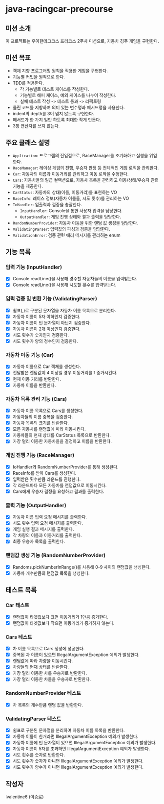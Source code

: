 # java-racingcar-precourse

## 미션 소개

이 프로젝트는 우아한테크코스 프리코스 2주차 미션으로, 자동차 경주 게임을 구현한다.

## 미션 목표

- 객체 지향 프로그래밍 원칙을 적용한 게임을 구현한다.
- 기능별 커밋을 원칙으로 한다.
- TDD를 적용한다.
    - 각 기능별로 테스트 케이스를 작성한다.
    - 기능별로 해피 케이스, 예외 케이스를 나누어 작성한다.
    - 실패 테스트 작성 -> 테스트 통과 -> 리팩토링
- 클린 코드를 지향하며 의미 있는 변수명과 메서드명을 사용한다.
- indent의 depth를 3이 넘지 않도록 구현한다.
- 메서드가 한 가지 일만 하도록 최대한 작게 만든다.
- 3항 연산자를 쓰지 않는다.

## 주요 클래스 설명

- `Application`: 프로그램의 진입점으로, RaceManager를 초기화하고 실행을 위임한다.
- `RaceManager`: 레이싱 게임의 진행, 우승자 판정 등 전체적인 게임 로직을 관리한다.
- `Car`: 자동차의 이름과 이동거리를 관리하고 이동 로직을 수행한다.
- `Cars`: 자동차들의 일급 컬렉션으로, 자동차 목록을 관리하고 이동/상태/우승자 관련 기능을 제공한다.
- `CarStatus`: 자동차의 상태(이름, 이동거리)를 표현하는 VO
- `RaceInfo`: 레이스 정보(자동차 이름들, 시도 횟수)를 관리하는 VO
- `IoHandler`: 입출력과 검증을 총괄한다.
   - `InputHandler`: Console을 통한 사용자 입력을 담당한다.
   - `OutputHandler`: 게임 진행 상태와 결과 출력을 담당한다.
- `RandomNumberProvider`: 자동차 이동을 위한 랜덤 값 생성을 담당한다.
- `ValidatingParser`: 입력값의 파싱과 검증을 담당한다.
- `ValidationError`: 검증 관련 에러 메시지를 관리하는 enum

## 기능 목록

### 입력 기능 (InputHandler)
- [x] Console.readLine()을 사용해 경주할 자동차들의 이름을 입력받는다.
- [x] Console.readLine()을 사용해 시도할 횟수를 입력받는다.

### 입력 검증 및 변환 기능 (ValidatingParser)
- [x] 쉼표(,)로 구분된 문자열을 자동차 이름 목록으로 분리한다.
- [x] 자동차 이름이 5자 이하인지 검증한다.
- [x] 자동차 이름이 빈 문자열이 아닌지 검증한다.
- [x] 자동차 이름이 2개 이상인지 검증한다.
- [x] 시도 횟수가 숫자인지 검증한다.
- [x] 시도 횟수가 양의 정수인지 검증한다.

### 자동차 이동 기능 (Car)
- [x] 자동차 이름으로 Car 객체를 생성한다.
- [x] 전달받은 랜덤값이 4 이상일 경우 이동거리를 1 증가시킨다.
- [x] 현재 이동 거리를 반환한다.
- [x] 자동차 이름을 반환한다.

### 자동차 목록 관리 기능 (Cars)
- [x] 자동차 이름 목록으로 Cars를 생성한다.
- [x] 자동차들의 이름 중복을 검증한다.
- [x] 자동차 목록의 크기를 반환한다.
- [x] 모든 자동차를 랜덤값에 따라 이동시킨다.
- [x] 자동차들의 현재 상태를 CarStatus 목록으로 반환한다.
- [x] 가장 멀리 이동한 자동차들을 결정하고 이름을 반환한다.

### 게임 진행 기능 (RaceManager)
- [x] IoHandler와 RandomNumberProvider를 통해 생성된다.
- [x] RaceInfo를 받아 Cars를 생성한다.
- [x] 입력받은 횟수만큼 라운드를 진행한다.
- [x] 각 라운드마다 모든 자동차를 랜덤값으로 이동시킨다.
- [x] Cars에게 우승자 결정을 요청하고 결과를 출력한다.

### 출력 기능 (OutputHandler)
- [x] 자동차 이름 입력 요청 메시지를 출력한다.
- [x] 시도 횟수 입력 요청 메시지를 출력한다.
- [x] 게임 실행 결과 메시지를 출력한다.
- [x] 각 차량의 이름과 이동거리를 출력한다.
- [x] 최종 우승자 목록을 출력한다.

### 랜덤값 생성 기능 (RandomNumberProvider)
- [x] Randoms.pickNumberInRange()를 사용해 0-9 사이의 랜덤값을 생성한다.
- [x] 자동차 개수만큼의 랜덤값 목록을 생성한다.

## 테스트 목록

### Car 테스트
- [x] 랜덤값이 타겟값보다 크면 이동거리가 1만큼 증가한다.
- [x] 랜덤값이 타겟값보다 작으면 이동거리가 증가하지 않는다.

### Cars 테스트
- [x] 차 이름 목록으로 Cars 생성에 성공한다.
- [x] 중복된 차 이름이 있으면 IllegalArgumentException 예외가 발생한다.
- [x] 랜덤값에 따라 차량을 이동시킨다.
- [x] 차량들의 현재 상태를 반환한다.
- [x] 가장 멀리 이동한 차를 우승자로 반환한다.
- [x] 가장 멀리 이동한 차들을 우승자로 반환한다.

### RandomNumberProvider 테스트
- [x] 차 목록의 개수만큼 랜덤 값을 반환한다.

### ValidatingParser 테스트
- [x] 쉼표로 구분된 문자열을 분리하여 자동차 이름 목록을 반환한다.
- [x] 자동차 이름이 한개라면 IllegalArgumentException 예외가 발생한다.
- [x] 자동차 이름에 빈 문자열이 있으면 IllegalArgumentException 예외가 발생한다.
- [x] 자동차 이름이 5자를 초과하면 IllegalArgumentException 예외가 발생한다.
- [x] 시도 횟수를 숫자로 반환한다.
- [x] 시도 횟수가 숫자가 아니면 IllegalArgumentException 예외가 발생한다.
- [x] 시도 횟수가 양수가 아니면 IllegalArgumentException 예외가 발생한다.

## 작성자

lvalentine6 (이승로)